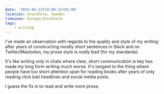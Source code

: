 ```yaml
---
date: '2024-04-23T10:08:32+02:00'
location: Stockholm, Sweden
timezone: Europe/Stockholm
tags:
    - writing
---
```

I've made an observation with regards to the quality and style of my writing: after years of constructing mostly short sentences in Slack and on Twitter/Mastodon, my prose style is *really bad* (for my standards).

It's like writing only in chats where clear, short communication is key has made my long form writing much worse. It's tangent to the thing where people have too short attention span for reading books after years of only reading click bait headlines and social media posts.

I guess the fix is to read and write more prose.
